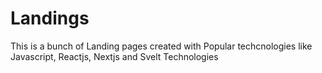 # Landings
This is a bunch of Landing pages created with Popular techcnologies like Javascript, Reactjs,  Nextjs and Svelt
Technologies
